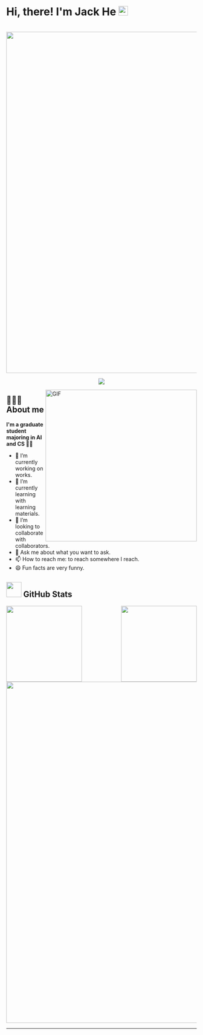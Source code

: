 # Hi, there! I'm Jack He <img src="https://user-images.githubusercontent.com/71177584/204090535-8da76dcf-df5e-44aa-a9e4-f658f051dcff.gif" width="25px" />
<p align="center">
  <br/>
  <img src="https://readme-typing-svg.demolab.com?font=Pacifico&size=60&duration=3000&pause=5000&color=FFA140&center=true&vCenter=true&width=900&height=90&lines=miracle24" width="900"/>
</p>

<p align="center">
  <img src="https://komarev.com/ghpvc/?username=miraclehyh&color=orange&style=for-the-badge" />
</p>

<img align="right" alt="GIF" src="https://user-images.githubusercontent.com/71177584/204096985-3846c5d9-9de5-4efb-92d7-a1476013f3bf.gif" width="400" />

## 👨🏻‍💻 About me

**I'm a graduate student majoring in AI and CS 👨‍🎓**
- 🔭 I’m currently working on works.
- 🌱 I’m currently learning with learning materials.
- 👯 I’m looking to collaborate with collaborators.
- 💬 Ask me about what you want to ask.
- 📫 How to reach me: to reach somewhere I reach.
- 😄 Fun facts are very funny.

## <img src="https://media.giphy.com/media/WUlplcMpOCEmTGBtBW/giphy.gif" width="40px"> GitHub Stats

<p> 
  <img align="left" src="https://github-readme-stats.vercel.app/api?username=miraclehyh&show_icons=true&theme=flag-india&hide_border=true&include_all_commits=true&count_private=true" height="200" />
  <img align="right" src="https://github-readme-stats.vercel.app/api/top-langs/?username=miraclehyh&theme=flag-india&layout=compact&hide_border=true&langs_count=10&hide=makefile,cmake" height="200" />
</p>
<p align="center"> 
  <img src="https://github-profile-trophy.vercel.app/?username=miraclehyh&theme=flat&column=-1&no-frame=true" width="900"/>
</p>
  
---
